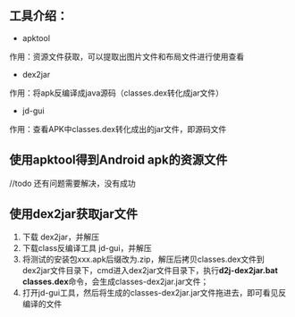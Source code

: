 ## 工具介绍：
- apktool  

作用：资源文件获取，可以提取出图片文件和布局文件进行使用查看
- dex2jar

作用：将apk反编译成java源码（classes.dex转化成jar文件）
- jd-gui

作用：查看APK中classes.dex转化成出的jar文件，即源码文件

## 使用apktool得到Android apk的资源文件

//todo 还有问题需要解决，没有成功

## 使用dex2jar获取jar文件
1. 下载 dex2jar，并解压
2. 下载class反编译工具 jd-gui，并解压
3. 将测试的安装包xxx.apk后缀改为.zip，解压后拷贝classes.dex文件到dex2jar文件目录下，cmd进入dex2jar文件目录下，执行**d2j-dex2jar.bat classes.dex**命令，会生成classes-dex2jar.jar文件；
4. 打开jd-gui工具，然后将生成的classes-dex2jar.jar文件拖进去，即可看见反编译的文件

